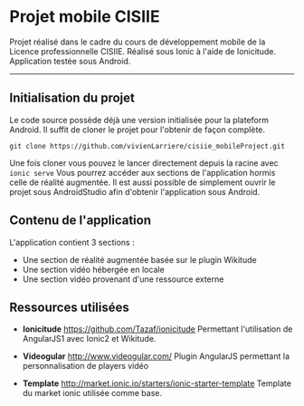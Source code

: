 
# Projet mobile CISIIE
Projet réalisé dans le cadre du cours de développement mobile de la Licence professionnelle CISIIE. Réalisé sous Ionic à l'aide de Ionicitude. Application testée sous Android.

----------


 
##  Initialisation du projet
Le code source possède déjà une version initialisée pour la plateform Android. Il suffit de cloner le projet pour l'obtenir de façon complète.

    git clone https://github.com/vivienLarriere/cisiie_mobileProject.git

Une fois cloner vous pouvez le lancer directement depuis la racine avec `ionic serve`
Vous pourrez accéder aux sections de l'application hormis celle de réalité augmentée.
Il est aussi possible de simplement ouvrir le projet sous AndroidStudio afin d'obtenir l'application sous Android.

## Contenu de l'application
L'application contient 3 sections : 

 - Une section de réalité augmentée basée sur le plugin Wikitude
 - Une section vidéo hébergée en locale
 - Une section vidéo provenant d'une ressource externe

## Ressources utilisées

 - **Ionicitude** https://github.com/Tazaf/ionicitude
 Permettant l'utilisation de AngularJS1 avec Ionic2 et Wikitude.
 
 -  **Videogular** http://www.videogular.com/
 Plugin AngularJS permettant la personnalisation de players vidéo
 
 - **Template** http://market.ionic.io/starters/ionic-starter-template
 Template du market ionic utilisée comme base.
